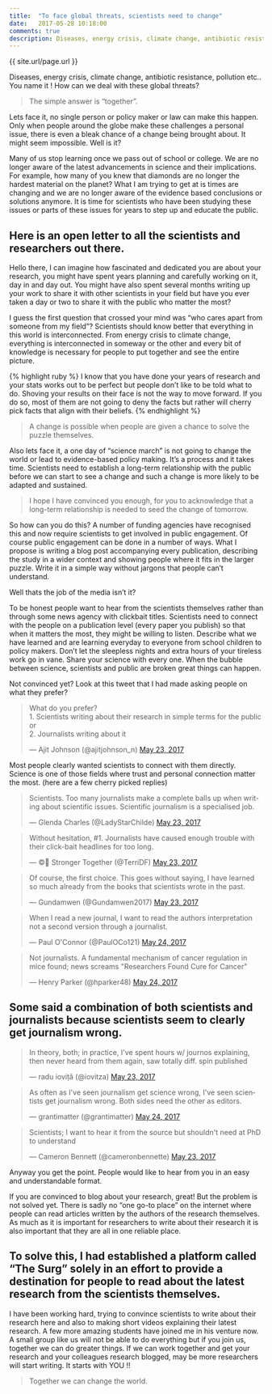 ```yaml
---
title:  "To face global threats, scientists need to change"
date:   2017-05-28 10:18:00
comments: true
description: Diseases, energy crisis, climate change, antibiotic resistance, pollution etc.. You name it ! How can we deal with these global threats?
---
```


{{ site.url/page.url }}

Diseases, energy crisis, climate change, antibiotic resistance, pollution etc.. You name it ! How can we deal with these global threats?

> The simple answer is “together”.

Lets face it, no single person or policy maker or law can make this happen. Only when people around the globe make these challenges a personal issue, there is even a bleak chance of a change being brought about. It might seem impossible. Well is it?

Many of us stop learning once we pass out of school or college. We are no longer aware of the latest advancements in science and their implications. For example, how many of you knew that diamonds are no longer the hardest material on the planet? What I am trying to get at is times are changing and we are no longer aware of the evidence based conclusions or solutions anymore. It is time for scientists who have been studying these issues or parts of these issues for years to step up and educate the public.

## **Here is an open letter to all the scientists and researchers out there.**

Hello there, I can imagine how fascinated and dedicated you are about your research, you might have spent years planning and carefully working on it, day in and day out. You might have also spent several months writing up your work to share it with other scientists in your field but have you ever taken a day or two to share it with the public who matter the most?

I guess the first question that crossed your mind was “who cares apart from someone from my field”? Scientists should know better that everything in this world is interconnected. From energy crisis to climate change, everything is interconnected in someway or the other and every bit of knowledge is necessary for people to put together and see the entire picture.

{% highlight ruby %}
I know that you have done your years of research and your stats works out to be perfect but people don’t like to be told what to do. Shoving your results on their face is not the way to move forward. If you do so, most of them are not going to deny the facts but rather will cherry pick facts that align with their beliefs.
{% endhighlight %}

> A change is possible when people are given a chance to solve the puzzle themselves.

Also lets face it, a one day of “science march” is not going to change the world or lead to evidence-based policy making. It’s a process and it takes time. Scientists need to establish a long-term relationship with the public before we can start to see a change and such a change is more likely to be adapted and sustained.

> I hope I have convinced you enough, for you to acknowledge that a long-term relationship is needed to seed the change of tomorrow.

So how can you do this? A number of funding agencies have recognised this and now require scientists to get involved in public engagement. Of course public engagement can be done in a number of ways. What I propose is writing a blog post accompanying every publication, describing the study in a wider context and showing people where it fits in the larger puzzle. Write it in a simple way without jargons that people can’t understand.

Well thats the job of the media isn’t it?

To be honest people want to hear from the scientists themselves rather than through some news agency with clickbait titles. Scientists need to connect with the people on a publication level (every paper you publish) so that when it matters the most, they might be willing to listen. Describe what we have learned and are learning everyday to everyone from school children to policy makers. Don’t let the sleepless nights and extra hours of your tireless work go in vane. Share your science with every one. When the bubble between science, scientists and public are broken great things can happen.

Not convinced yet? Look at this tweet that I had made asking people on what they prefer?

<blockquote class="twitter-tweet"><p lang="en" dir="ltr">What do you prefer?<br>1. Scientists writing about their research in simple terms for the public or<br>2. Journalists writing about it</p>&mdash; Ajit Johnson (@ajitjohnson_n) <a href="https://twitter.com/ajitjohnson_n/status/867051353130119169?ref_src=twsrc%5Etfw">May 23, 2017</a></blockquote> <script async src="https://platform.twitter.com/widgets.js" charset="utf-8"></script>

Most people clearly wanted scientists to connect with them directly. Science is one of those fields where trust and personal connection matter the most. (here are a few cherry picked replies)

<blockquote class="twitter-tweet"><p lang="en" dir="ltr">Scientists. Too many journalists make a complete balls up when writing about scientific issues. Scientific journalism is a specialised job.</p>&mdash; Glenda Charles (@LadyStarChilde) <a href="https://twitter.com/LadyStarChilde/status/867058876994076672?ref_src=twsrc%5Etfw">May 23, 2017</a></blockquote> <script async src="https://platform.twitter.com/widgets.js" charset="utf-8"></script>

<blockquote class="twitter-tweet"><p lang="en" dir="ltr">Without hesitation, #1. Journalists have caused enough trouble with their click-bait headlines for too long.</p>&mdash; ©️🌊 Stronger Together (@TerriDF) <a href="https://twitter.com/TerriDF/status/867061189699915778?ref_src=twsrc%5Etfw">May 23, 2017</a></blockquote> <script async src="https://platform.twitter.com/widgets.js" charset="utf-8"></script>

<blockquote class="twitter-tweet"><p lang="en" dir="ltr">Of course, the first choice. This goes without saying, I have learned so much already from the books that scientists wrote in the past.</p>&mdash; Gundamwen (@Gundamwen2017) <a href="https://twitter.com/Gundamwen2017/status/867064980838825985?ref_src=twsrc%5Etfw">May 23, 2017</a></blockquote> <script async src="https://platform.twitter.com/widgets.js" charset="utf-8"></script>

<blockquote class="twitter-tweet"><p lang="en" dir="ltr">When I read a new journal, I want to read the authors interpretation not a second version through a journalist.</p>&mdash; Paul O&#39;Connor (@PaulOCo121) <a href="https://twitter.com/PaulOCo121/status/867335930327203840?ref_src=twsrc%5Etfw">May 24, 2017</a></blockquote> <script async src="https://platform.twitter.com/widgets.js" charset="utf-8"></script>

<blockquote class="twitter-tweet"><p lang="en" dir="ltr">Not journalists. A fundamental mechanism of cancer regulation in mice found; news screams &quot;Researchers Found Cure for Cancer&quot;</p>&mdash; Henry Parker (@hparker48) <a href="https://twitter.com/hparker48/status/867360426899587072?ref_src=twsrc%5Etfw">May 24, 2017</a></blockquote> <script async src="https://platform.twitter.com/widgets.js" charset="utf-8"></script>


## **Some said a combination of both scientists and journalists because scientists seem to clearly get journalism wrong.**


<blockquote class="twitter-tweet"><p lang="en" dir="ltr">In theory, both; in practice, I&#39;ve spent hours w/ journos explaining, then never heard from them again, saw totally diff. spin published</p>&mdash; radu ioviță (@iovitza) <a href="https://twitter.com/iovitza/status/867056795789000704?ref_src=twsrc%5Etfw">May 23, 2017</a></blockquote> <script async src="https://platform.twitter.com/widgets.js" charset="utf-8"></script>

<blockquote class="twitter-tweet"><p lang="en" dir="ltr">As often as I&#39;ve seen journalism get science wrong, I&#39;ve seen scientists get journalism wrong. Both sides need the other as editors.</p>&mdash; grantimatter (@grantimatter) <a href="https://twitter.com/grantimatter/status/867352384967774208?ref_src=twsrc%5Etfw">May 24, 2017</a></blockquote> <script async src="https://platform.twitter.com/widgets.js" charset="utf-8"></script>

<blockquote class="twitter-tweet"><p lang="en" dir="ltr">Scientists; I want to hear it from the source but shouldn&#39;t need at PhD to understand</p>&mdash; Cameron Bennett (@cameronbennette) <a href="https://twitter.com/cameronbennette/status/867097657533181952?ref_src=twsrc%5Etfw">May 23, 2017</a></blockquote> <script async src="https://platform.twitter.com/widgets.js" charset="utf-8"></script>

Anyway you get the point. People would like to hear from you in an easy and understandable format.

If you are convinced to blog about your research, great! But the problem is not solved yet. There is sadly no “one go-to place” on the internet where people can read articles written by the authors of the research themselves. As much as it is important for researchers to write about their research it is also important that they are all in one reliable place.

## **To solve this, I had established a platform called “The Surg” solely in an effort to provide a destination for people to read about the latest research from the scientists themselves.**

I have been working hard, trying to convince scientists to write about their research here and also to making short videos explaining their latest research. A few more amazing students have joined me in his venture now. A small group like us will not be able to do everything but if you join us, together we can do greater things. If we can work together and get your research and your colleagues research blogged, may be more researchers will start writing. It starts with YOU !!

> Together we can change the world.
